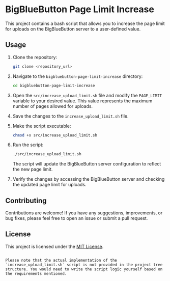 # BigBlueButton Page Limit Increase

This project contains a bash script that allows you to increase the page limit for uploads on the BigBlueButton server to a user-defined value.

## Usage

1. Clone the repository:

   ```bash
   git clone <repository_url>
   ```

2. Navigate to the `bigbluebutton-page-limit-increase` directory:

   ```bash
   cd bigbluebutton-page-limit-increase
   ```

3. Open the `src/increase_upload_limit.sh` file and modify the `PAGE_LIMIT` variable to your desired value. This value represents the maximum number of pages allowed for uploads.

4. Save the changes to the `increase_upload_limit.sh` file.

5. Make the script executable:

   ```bash
   chmod +x src/increase_upload_limit.sh
   ```

6. Run the script:

   ```bash
   ./src/increase_upload_limit.sh
   ```

   The script will update the BigBlueButton server configuration to reflect the new page limit.

7. Verify the changes by accessing the BigBlueButton server and checking the updated page limit for uploads.

## Contributing

Contributions are welcome! If you have any suggestions, improvements, or bug fixes, please feel free to open an issue or submit a pull request.

## License

This project is licensed under the [MIT License](LICENSE).
```

Please note that the actual implementation of the `increase_upload_limit.sh` script is not provided in the project tree structure. You would need to write the script logic yourself based on the requirements mentioned.
